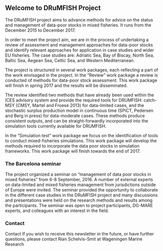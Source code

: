 ## Welcome to DRuMFISH Project

The DRuMFISH project aims to advance methods for advice on the status and management of data-poor stocks in mixed fisheries. It runs from the December 2015 to December 2017.

In order to meet the project aim, we are in the process of undertaking a review of assessment and management approaches for data-poor stocks and identify relevant approaches for application in case studies and wider EU fisheries. The case studies are: Adriatic Sea, Bay of Biscay, North Sea, Baltic Sea, Aegean Sea, Celtic Sea, and Western Mediterranean.

The project is structured in several work packages, each reflecting a part of the work envisaged in the project. In the “Review” work package a review is conducted of methods for data-poor stock assessment. This work package will finish in spring 2017 and the results will be disseminated.

The review identified two methods that have already been used within the ICES advisory system and provide the required tools for DRUMFISH: catch-MSY (CMSY, Martel and Froese 2013) for data-limited cases, and the stochastic surplus production model in continuous time (SPiCT, Pedersen and Berg in press) for data-moderate cases. These methods produce consistent outputs, and can be straight-forwardly incorporated into the simulation tools currently available for DRUMFISH.

In the “Simulation test” work package we focus on the identification of tools to conduct mixed-fisheries simulations. This work package will develop the methods required to incorporate the data poor stocks in simulation frameworks. This work package will finish towards the end of 2017.

### The Barcelona seminar

The project organized a seminar on “management of data poor stocks in mixed fisheries” from 6-8 September, 2016. A number of external experts on data-limited and mixed fisheries management from jurisdictions outside of Europe were invited. The seminar provided the opportunity to collaborate in the different case studies in the DRuMFISH project and many discussions and presentations were held on the research methods and results among the participants. The seminar was open to project participants, DG-MARE experts, and colleagues with an interest in the field.

### Contact

Contact
If you wish to receive this newsletter in the future, or have further questions, please contact Rian Schelvis-Smit at Wageningen Marine Research
